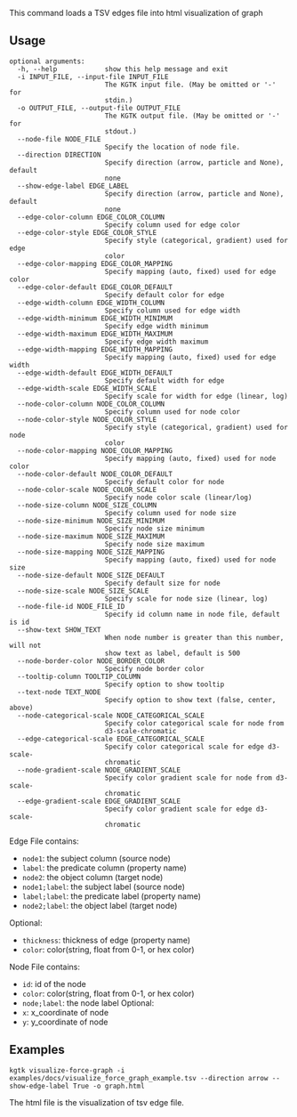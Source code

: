 This command loads a TSV edges file into html visualization of graph
## Usage
```
optional arguments:
  -h, --help            show this help message and exit
  -i INPUT_FILE, --input-file INPUT_FILE
                        The KGTK input file. (May be omitted or '-' for
                        stdin.)
  -o OUTPUT_FILE, --output-file OUTPUT_FILE
                        The KGTK output file. (May be omitted or '-' for
                        stdout.)
  --node-file NODE_FILE
                        Specify the location of node file.
  --direction DIRECTION
                        Specify direction (arrow, particle and None), default
                        none
  --show-edge-label EDGE_LABEL
                        Specify direction (arrow, particle and None), default
                        none
  --edge-color-column EDGE_COLOR_COLUMN
                        Specify column used for edge color
  --edge-color-style EDGE_COLOR_STYLE
                        Specify style (categorical, gradient) used for edge
                        color
  --edge-color-mapping EDGE_COLOR_MAPPING
                        Specify mapping (auto, fixed) used for edge color
  --edge-color-default EDGE_COLOR_DEFAULT
                        Specify default color for edge
  --edge-width-column EDGE_WIDTH_COLUMN
                        Specify column used for edge width
  --edge-width-minimum EDGE_WIDTH_MINIMUM
                        Specify edge width minimum
  --edge-width-maximum EDGE_WIDTH_MAXIMUM
                        Specify edge width maximum
  --edge-width-mapping EDGE_WIDTH_MAPPING
                        Specify mapping (auto, fixed) used for edge width
  --edge-width-default EDGE_WIDTH_DEFAULT
                        Specify default width for edge
  --edge-width-scale EDGE_WIDTH_SCALE
                        Specify scale for width for edge (linear, log)
  --node-color-column NODE_COLOR_COLUMN
                        Specify column used for node color
  --node-color-style NODE_COLOR_STYLE
                        Specify style (categorical, gradient) used for node
                        color
  --node-color-mapping NODE_COLOR_MAPPING
                        Specify mapping (auto, fixed) used for node color
  --node-color-default NODE_COLOR_DEFAULT
                        Specify default color for node
  --node-color-scale NODE_COLOR_SCALE
                        Specify node color scale (linear/log)
  --node-size-column NODE_SIZE_COLUMN
                        Specify column used for node size
  --node-size-minimum NODE_SIZE_MINIMUM
                        Specify node size minimum
  --node-size-maximum NODE_SIZE_MAXIMUM
                        Specify node size maximum
  --node-size-mapping NODE_SIZE_MAPPING
                        Specify mapping (auto, fixed) used for node size
  --node-size-default NODE_SIZE_DEFAULT
                        Specify default size for node
  --node-size-scale NODE_SIZE_SCALE
                        Specify scale for node size (linear, log)
  --node-file-id NODE_FILE_ID
                        Specify id column name in node file, default is id
  --show-text SHOW_TEXT
                        When node number is greater than this number, will not
                        show text as label, default is 500
  --node-border-color NODE_BORDER_COLOR
                        Specify node border color
  --tooltip-column TOOLTIP_COLUMN
                        Specify option to show tooltip
  --text-node TEXT_NODE
                        Specify option to show text (false, center, above)
  --node-categorical-scale NODE_CATEGORICAL_SCALE
                        Specify color categorical scale for node from
                        d3-scale-chromatic
  --edge-categorical-scale EDGE_CATEGORICAL_SCALE
                        Specify color categorical scale for edge d3-scale-
                        chromatic
  --node-gradient-scale NODE_GRADIENT_SCALE
                        Specify color gradient scale for node from d3-scale-
                        chromatic
  --edge-gradient-scale EDGE_GRADIENT_SCALE
                        Specify color gradient scale for edge d3-scale-
                        chromatic
```



Edge File contains:
- `node1`: the subject column (source node)
- `label`: the predicate column (property name)
- `node2`: the object column (target node)
- `node1;label`: the subject label (source node)
- `label;label`: the predicate label (property name)
- `node2;label`: the object label (target node)

    
Optional:
- `thickness`: thickness of edge (property name)
- `color`: color(string, float from 0-1, or hex color)
    
 
Node File contains:
- `id`: id of the node
- `color`: color(string, float from 0-1, or hex color)
- `node;label`: the node label
Optional:
- `x`: x_coordinate of node
- `y`: y_coordinate of node

## Examples

```
kgtk visualize-force-graph -i examples/docs/visualize_force_graph_example.tsv --direction arrow --show-edge-label True -o graph.html
```


The html file is the visualization of tsv edge file.

